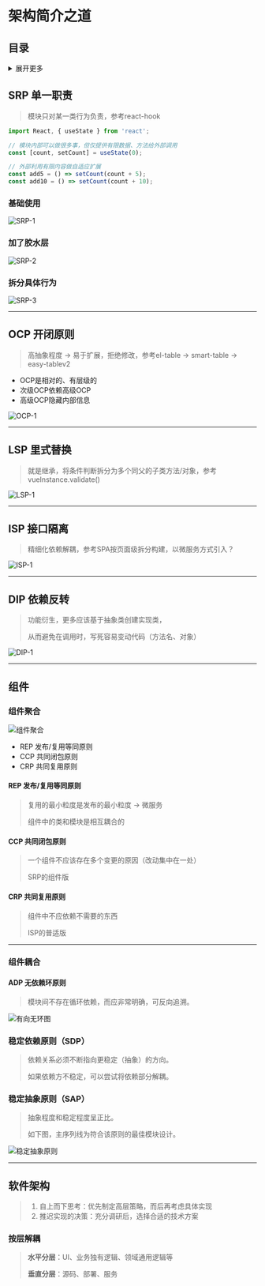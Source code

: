 # 架构简介之道

## 目录

<details>
<summary>展开更多</summary>
* [`SRP 单一职责`](#SRP 单一职责)
* [`OCP 开闭原则`](#OCP 开闭原则)
* [`LSP 里式替换`](#LSP 里式替换)
* [`ISP 接口隔离`](#ISP 接口隔离)
* [`DIP 依赖反转`](#DIP 依赖反转)
* [`组件`](#组件)
  * [`组件聚合`](#组件聚合)
  * [`组件耦合`](#组件耦合)
* [软件架构](#软件架构)

</details>

## SRP 单一职责
> 模块只对某一类行为负责，参考react-hook

```js
import React, { useState } from 'react';

// 模块内部可以做很多事，但仅提供有限数据、方法给外部调用
const [count, setCount] = useState(0);

// 外部利用有限内容做自适应扩展
const add5 = () => setCount(count + 5);
const add10 = () => setCount(count + 10);
```

### 基础使用

![SRP-1](./SRP-1.jpeg)



### 加了胶水层

![SRP-2](./SRP-2.jpeg)

### 拆分具体行为

![SRP-3](./SRP-3.jpeg)

---

## OCP 开闭原则

> 高抽象程度 -> 易于扩展，拒绝修改，参考el-table -> smart-table -> easy-tablev2

- OCP是相对的、有层级的
- 次级OCP依赖高级OCP
- 高级OCP隐藏内部信息

![OCP-1](./OCP-1.jpeg)

---

## LSP 里式替换

> 就是继承，将条件判断拆分为多个同父的子类方法/对象，参考vueInstance.validate()

![LSP-1](./LSP-1.jpeg)

---

## ISP 接口隔离

> 精细化依赖解耦，参考SPA按页面级拆分构建，以微服务方式引入？

![ISP-1](./ISP-1.png)

---

## DIP 依赖反转

> 功能衍生，更多应该基于抽象类创建实现类，
>
> 从而避免在调用时，写死容易变动代码（方法名、对象）

![DIP-1](./DIP-1.jpeg)

---

## 组件

### 组件聚合

![组件聚合](组件聚合.jpeg)

- REP 发布/复用等同原则
- CCP 共同闭包原则
- CRP 共同复用原则



#### REP 发布/复用等同原则
> 复用的最小粒度是发布的最小粒度 -> 微服务
>
> 组件中的类和模块是相互耦合的



#### CCP 共同闭包原则

> 一个组件不应该存在多个变更的原因（改动集中在一处）
>
> SRP的组件版



#### CRP 共同复用原则

> 组件中不应依赖不需要的东西
>
> ISP的普适版

---

### 组件耦合

#### ADP 无依赖环原则

> 模块间不存在循环依赖，而应非常明确，可反向追溯。

![有向无环图](./有向无环图.jpeg)



### 稳定依赖原则（SDP）

> 依赖关系必须不断指向更稳定（抽象）的方向。
>
> 如果依赖方不稳定，可以尝试将依赖部分解耦。

### 稳定抽象原则（SAP）

> 抽象程度和稳定程度呈正比。
>
> 如下图，主序列线为符合该原则的最佳模块设计。

![稳定抽象原则](./稳定抽象原则.jpeg)

---

## 软件架构

> 1. 自上而下思考：优先制定高层策略，而后再考虑具体实现
> 2. 推迟实现的决策：充分调研后，选择合适的技术方案

### 按层解耦

> **水平分层**：UI、业务独有逻辑、领域通用逻辑等
>
> **垂直分层**：源码、部署、服务






